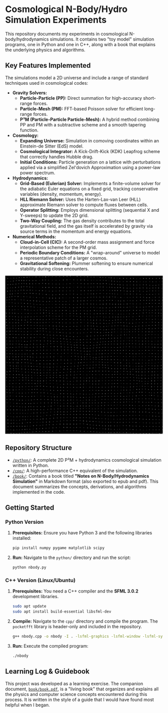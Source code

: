# Cosmological N-Body/Hydro Simulation Experiments

This repository documents my experiments in cosmological N-body/hydrodynamics simulations. It contains two "toy model" simulation programs, one in Python and one in C++, along with a book that explains the underlying physics and algorithms.

## Key Features Implemented

The simulations model a 2D universe and include a range of standard techniques used in cosmological codes:

* **Gravity Solvers:**
    * **Particle-Particle (PP):** Direct summation for high-accuracy short-range forces.
    * **Particle-Mesh (PM):** FFT-based Poisson solver for efficient long-range forces.
    * **P³M (Particle-Particle Particle-Mesh):** A hybrid method combining PP and PM with a subtractive scheme and a smooth tapering function.
* **Cosmology:**
    * **Expanding Universe:** Simulation in comoving coordinates within an Einstein-de Sitter (EdS) model.
    * **Cosmological Integrator:** A Kick-Drift-Kick (KDK) Leapfrog scheme that correctly handles Hubble drag.
    * **Initial Conditions:** Particle generation on a lattice with perturbations applied via a simplified Zel'dovich Approximation using a power-law power spectrum.
* **Hydrodynamics:**
    * **Grid-Based (Eulerian) Solver:** Implements a finite-volume solver for the adiabatic Euler equations on a fixed grid, tracking conservative variables (density, momentum, energy).
    * **HLL Riemann Solver:** Uses the Harten-Lax-van Leer (HLL) approximate Riemann solver to compute fluxes between cells.
    * **Operator Splitting:** Employs dimensional splitting (sequential X and Y-sweeps) to update the 2D grid.
    * **Two-Way Coupling:** The gas density contributes to the total gravitational field, and the gas itself is accelerated by gravity via source terms in the momentum and energy equations.
* **Numerical Methods:**
    * **Cloud-in-Cell (CIC):** A second-order mass assignment and force interpolation scheme for the PM grid.
    * **Periodic Boundary Conditions:** A "wrap-around" universe to model a representative patch of a larger cosmos.
    * **Gravitational Softening:** Plummer softening to ensure numerical stability during close encounters.
    
![N-Body Simulation Animation](simulation.gif)

## Repository Structure

* [`/python/`](python/): A complete 2D P³M + hydrodynamics cosmological simulation written in Python.
* [`/cpp/`](cpp/): A high-performance C++ equivalent of the simulation.
* [`/book/`](book/): Contains a book titled **"Notes on N-Body/Hydrodynamics Simulation"** in Markdown format (also exported to epub and pdf). This document summarizes the concepts, derivations, and algorithms implemented in the code.

## Getting Started

### Python Version

1.  **Prerequisites:** Ensure you have Python 3 and the following libraries installed:
    ```bash
    pip install numpy pygame matplotlib scipy
    ```
2.  **Run:** Navigate to the `python/` directory and run the script:
    ```bash
    python nbody.py
    ```

### C++ Version (Linux/Ubuntu)

1.  **Prerequisites:** You need a C++ compiler and the **SFML 3.0.2** development libraries.
    ```bash
    sudo apt update
    sudo apt install build-essential libsfml-dev
    ```
2.  **Compile:** Navigate to the `cpp/` directory and compile the program. The `pocketfft` library is header-only and included in the repository.
    ```bash
    g++ nbody.cpp -o nbody -I . -lsfml-graphics -lsfml-window -lsfml-system
    ```
3.  **Run:** Execute the compiled program:
    ```bash
    ./nbody
    ```

## Learning Log & Guidebook

This project was developed as a learning exercise. The companion document, [`book/book.pdf`](book/book.pdf), is a "living book" that organizes and explains all the physics and computer science concepts encountered during this process. It is written in the style of a guide that I would have found most helpful when I began.
